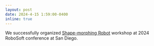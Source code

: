 ```yaml
---
layout: post
date: 2024-4-15 1:59:00-0400
inline: true
---
```

We successfully organized [Shape-morphing Robot](https://sites.google.com/view/shapemorphingrobot/home) workshop at 2024 RoboSoft conference at San Diego. 
